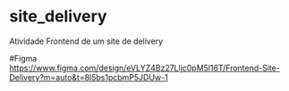 # site_delivery
Atividade Frontend de um site de delivery

#Figma
https://www.figma.com/design/eVLYZ4Bz27Lljc0pM5l16T/Frontend-Site-Delivery?m=auto&t=8l5bs1pcbmP5JDUw-1
